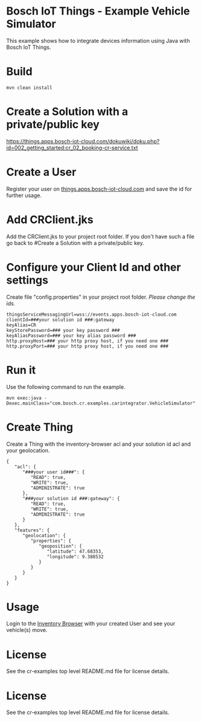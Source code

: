 # Bosch IoT Things - Example Vehicle Simulator

This example shows how to integrate devices information using Java with Bosch IoT Things.

# Build

```
mvn clean install
```

# Create a Solution with a private/public key

<https://things.apps.bosch-iot-cloud.com/dokuwiki/doku.php?id=002_getting_started:cr_02_booking-cr-service.txt>


# Create a User

Register your user on [things.apps.bosch-iot-cloud.com](https://things.apps.bosch-iot-cloud.com) and save the id for further usage.

# Add CRClient.jks

Add the CRClient.jks to your project root folder.
If you don't have such a file go back to #Create a Solution with a private/public key.

# Configure your Client Id and other settings

Create file "config.properties" in your project root folder. _Please change the ids._


```
thingsServiceMessagingUrl=wss://events.apps.bosch-iot-cloud.com
clientId=###your solution id ###:gateway
keyAlias=CR
keyStorePassword=### your key password ###
keyAliasPassword=### your key alias password ###
http.proxyHost=### your http proxy host, if you need one ###
http.proxyPort=### your http proxy host, if you need one ###
```


# Run it

Use the following command to run the example.

```
mvn exec:java -Dexec.mainClass="com.bosch.cr.examples.carintegrator.VehicleSimulator"
```

# Create Thing

Create a Thing with the inventory-browser acl and your solution id acl and your geolocation.

```
{
   "acl": {
      "###your user id###": {
         "READ": true,
         "WRITE": true,
         "ADMINISTRATE": true
      },
      "###your solution id ###:gateway": {
         "READ": true,
         "WRITE": true,
         "ADMINISTRATE": true
      }
   },
   "features": {
      "geolocation": {
         "properties": {
            "geoposition": {
               "latitude": 47.68353,
               "longitude": 9.388532
            }
         }
      }
   }
}
```

# Usage

Login to the [Inventory Browser](http://demos.apps.bosch-iot-cloud.com/inventory-browser/) with your created User and see your vehicle(s) move.


# License

See the cr-examples top level README.md file for license details.

# License

See the cr-examples top level README.md file for license details.
